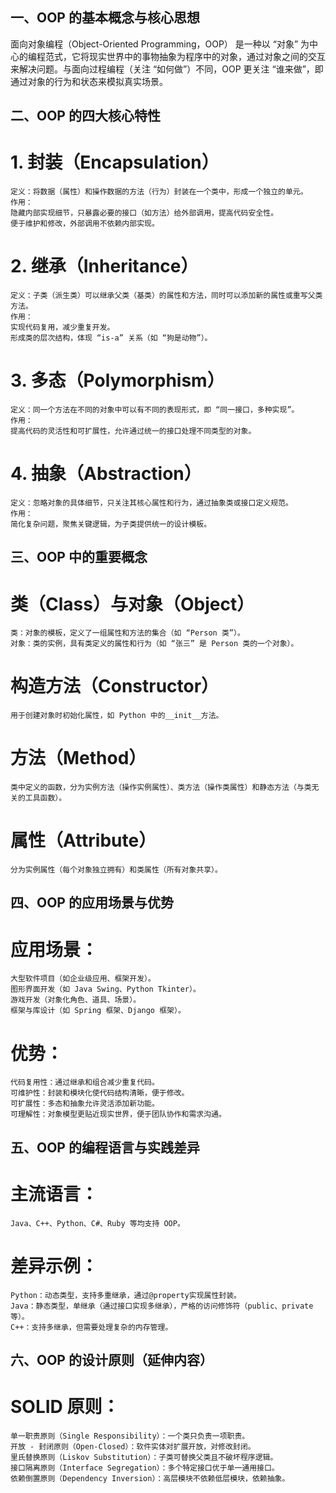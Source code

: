 ## 一、OOP 的基本概念与核心思想
面向对象编程（Object-Oriented Programming，OOP） 是一种以 “对象” 为中心的编程范式，它将现实世界中的事物抽象为程序中的对象，通过对象之间的交互来解决问题。与面向过程编程（关注 “如何做”）不同，OOP 更关注 “谁来做”，即通过对象的行为和状态来模拟真实场景。

## 二、OOP 的四大核心特性
# 1. 封装（Encapsulation）
    定义：将数据（属性）和操作数据的方法（行为）封装在一个类中，形成一个独立的单元。
    作用：
    隐藏内部实现细节，只暴露必要的接口（如方法）给外部调用，提高代码安全性。
    便于维护和修改，外部调用不依赖内部实现。
# 2. 继承（Inheritance）
    定义：子类（派生类）可以继承父类（基类）的属性和方法，同时可以添加新的属性或重写父类方法。
    作用：
    实现代码复用，减少重复开发。
    形成类的层次结构，体现 “is-a” 关系（如 “狗是动物”）。
# 3. 多态（Polymorphism）
    定义：同一个方法在不同的对象中可以有不同的表现形式，即 “同一接口，多种实现”。
    作用：
    提高代码的灵活性和可扩展性，允许通过统一的接口处理不同类型的对象。
# 4. 抽象（Abstraction）
    定义：忽略对象的具体细节，只关注其核心属性和行为，通过抽象类或接口定义规范。
    作用：
    简化复杂问题，聚焦关键逻辑，为子类提供统一的设计模板。
## 三、OOP 中的重要概念
# 类（Class）与对象（Object）
    类：对象的模板，定义了一组属性和方法的集合（如 “Person 类”）。
    对象：类的实例，具有类定义的属性和行为（如 “张三” 是 Person 类的一个对象）。
# 构造方法（Constructor）
    用于创建对象时初始化属性，如 Python 中的__init__方法。
# 方法（Method）
    类中定义的函数，分为实例方法（操作实例属性）、类方法（操作类属性）和静态方法（与类无关的工具函数）。
# 属性（Attribute）
    分为实例属性（每个对象独立拥有）和类属性（所有对象共享）。
## 四、OOP 的应用场景与优势
# 应用场景：
    大型软件项目（如企业级应用、框架开发）。
    图形界面开发（如 Java Swing、Python Tkinter）。
    游戏开发（对象化角色、道具、场景）。
    框架与库设计（如 Spring 框架、Django 框架）。
# 优势：
    代码复用性：通过继承和组合减少重复代码。
    可维护性：封装和模块化使代码结构清晰，便于修改。
    可扩展性：多态和抽象允许灵活添加新功能。
    可理解性：对象模型更贴近现实世界，便于团队协作和需求沟通。
## 五、OOP 的编程语言与实践差异
# 主流语言：
    Java、C++、Python、C#、Ruby 等均支持 OOP。
# 差异示例：
    Python：动态类型，支持多重继承，通过@property实现属性封装。
    Java：静态类型，单继承（通过接口实现多继承），严格的访问修饰符（public、private等）。
    C++：支持多继承，但需要处理复杂的内存管理。
## 六、OOP 的设计原则（延伸内容）
# SOLID 原则：
    单一职责原则（Single Responsibility）：一个类只负责一项职责。
    开放 - 封闭原则（Open-Closed）：软件实体对扩展开放，对修改封闭。
    里氏替换原则（Liskov Substitution）：子类可替换父类且不破坏程序逻辑。
    接口隔离原则（Interface Segregation）：多个特定接口优于单一通用接口。
    依赖倒置原则（Dependency Inversion）：高层模块不依赖低层模块，依赖抽象。
